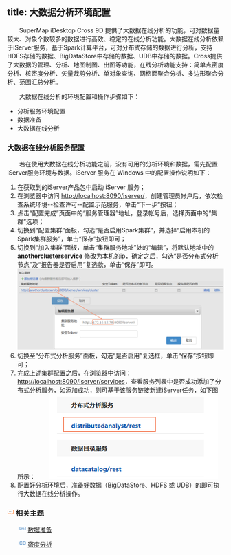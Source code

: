 title: 大数据分析环境配置
---

　　SuperMap iDesktop Cross 9D 提供了大数据在线分析的功能，可对数据量较大、对象个数较多的数据进行高效、稳定的在线分析功能。大数据在线分析依赖于iServer服务，基于Spark计算平台，可对分布式存储的数据进行分析，支持HDFS存储的数据、BigDataStore中存储的数据、UDB中存储的数据。Cross提供了大数据的管理、分析、地图制图、出图等功能，在线分析功能支持：简单点密度分析、核密度分析、矢量裁剪分析、单对象查询、网格面聚合分析、多边形聚合分析、范围汇总分析。
 
　　大数据在线分析的环境配置和操作步骤如下：

- 分析服务环境配置
- 数据准备
- 大数据在线分析

### 大数据在线分析服务配置

　　若在使用大数据在线分析功能之前，没有可用的分析环境和数据，需先配置iServer服务环境与数据。iServer 服务在 Windows 中的配置操作说明如下：

1. 在获取到的iServer产品包中启动 iServer 服务；
2. 在浏览器中访问 [http://localhost:8090/iserver/](http://localhost:8090/iserver/)，创建管理员帐户后，依次检查系统环境--检查许可--配置示范服务，单击“下一步”按钮；
3. 点击“配置完成”页面中的“服务管理器”地址，登录帐号后，选择页面中的“集群”选项；
4. 切换到“配置集群”面板，勾选“是否启用Spark集群”，并选择“启用本机的Spark集群服务”，单击“保存”按钮即可；
5. 切换到“加入集群”面板，单击“集群服务地址”处的“编辑”，将默认地址中的 **anotherclusterservice** 修改为本机的ip，确定之后，勾选“是否分布式分析节点”及“报告器是否启用”复选款，单击“保存”即可。
　　![](img/ConfigureiServer1.png)
6. 切换至“分布式分析服务”面板，勾选“是否启用”复选框，单击“保存”按钮即可；
7. 完成上述集群配置之后，在浏览器中访问：[http://localhost:8090/iserver/services](http://localhost:8090/iserver/services)，查看服务列表中是否成功添加了分布式分析服务，如添加成功，则可基于该服务链接新建iServer任务，如下图所示：
　　![](img/BDAnalysisiServer.png)
8. 配置好分析环境后，[准备好数据](DataPreparation.html)（BigDataStore、HDFS 或 UDB）的即可执行大数据在线分析操作。


### ![](../img/seealso.png) 相关主题

　　![](../img/smalltitle.png) [数据准备](DataPreparation.html)

　　![](../img/smalltitle.png) [密度分析](DensityAnalysis.html)





